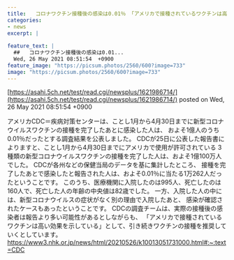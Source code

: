 ```yaml
---
title:   コロナワクチン接種後の感染は0.01％ 「アメリカで接種されているワクチンは高い効果を示している」  
categories:
- news
excerpt: |
  
feature_text: |
  ##   コロナワクチン接種後の感染は0.01...
  Wed, 26 May 2021 08:51:54  +0900
feature_image: "https://picsum.photos/2560/600?image=733"
image: "https://picsum.photos/2560/600?image=733"
---
```


[https://asahi.5ch.net/test/read.cgi/newsplus/1621986714/](https://asahi.5ch.net/test/read.cgi/newsplus/1621986714/)
posted on Wed, 26 May 2021 08:51:54  +0900

<!--more-->

アメリカCDC＝疾病対策センターは、ことし1月から4月30日までに新型コロナウイルスワクチンの接種を完了したあとに感染した人は、 およそ1億人のうち0.01％だったとする調査結果を公表しました。 CDCが25日に公表した報告書によりますと、ことし1月から4月30日までにアメリカで使用が許可されている 3種類の新型コロナウイルスワクチンの接種を完了した人は、およそ1億100万人でした。 CDCが各州などの保健当局のデータを基に集計したところ、 接種を完了したあとで感染したと報告された人は、およそ0.01％に当たる1万262人だったということです。 このうち、医療機関に入院したのは995人、死亡したのは160人で、死亡した人の年齢の中央値は82歳でした。 一方、入院した人の中には、新型コロナウイルスの症状がなく別の理由で入院したあと、 感染が確認されたケースもあったということです。 CDCの調査チームは、実際の接種後の感染者は報告より多い可能性があるとしながらも、 「アメリカで接種されているワクチンは高い効果を示している」として、引き続きワクチンの接種を推奨していくとしています。 https://www3.nhk.or.jp/news/html/20210526/k10013051731000.html#:~:text=CDC
